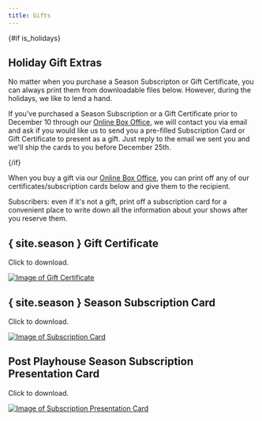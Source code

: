 ```yaml
---
title: Gifts
---
```


<script lang="ts">
  import site from "../data/site"
  import { dateIsBetween } from "../helpers"

  const now_year = new Date().getFullYear()
  const is_holidays = dateIsBetween(`10/01/${now_year}`, `12/10/${now_year}`)
</script>

{#if is_holidays}

<div class="p-4 border-2 border-green-800 bg-green-100 mb-4">

## Holiday Gift Extras

No matter when you purchase a Season Subscripton or Gift Certificate, you can always print them from downloadable files below. However, during the holidays, we like to lend a hand.

If you've purchased a Season Subscription or a Gift Certificate prior to December 10 through our [Online Box Office]({site.ticketsLink}), we will contact you via email and ask if you would like us to send you a pre-filled Subscription Card or Gift Certificate to present as a gift. Just reply to the email we sent you and we'll ship the cards to you before December 25th.

</div>
{/if}

When you buy a gift via our [Online Box Office]({site.ticketsLink}), you can print off any of our certificates/subscription cards below and give them to the recipient.

Subscribers: even if it's not a gift, print off a subscription card for a convenient place to write down all the information about your shows after you reserve them.

## { site.season } Gift Certificate

Click to download.

<a href="/documents/gift-certificate.pdf" download class="border-2 hover:border-green-800 border-transparent inline-block mb-8"><img src="/documents/gift-certificate.jpg" alt="Image of Gift Certificate" class="max-w-md"/></a>

## { site.season } Season Subscription Card

Click to download.

<a href="/documents/subscription-card.pdf" download class="border-2 hover:border-green-800 border-transparent inline-block mb-8"><img src="/documents/subscription-card.png" alt="Image of Subscription Card" class="max-w-md"/></a>

## Post Playhouse Season Subscription Presentation Card

Click to download.

<a href="/documents/subscription-presenter.pdf" download class="border-2 hover:border-green-800 border-transparent inline-block mb-8"><img src="/documents/subscription-presenter.png" alt="Image of Subscription Presentation Card" class="border border-gray-100 max-w-md"/></a>
